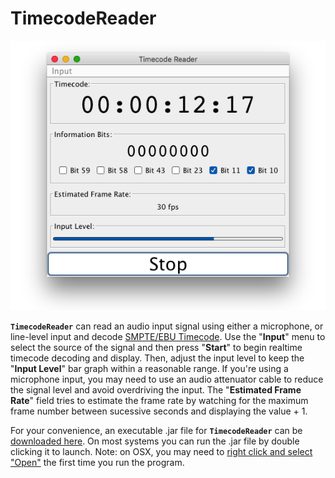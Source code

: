 # TimecodeReader

<p align="center"><img src="https://github.com/wholder/TimecodeReader/blob/master/images/TimecodeReader%20Screenshot.png"></p>

**`TimecodeReader`** can read an audio input signal using either a microphone, or line-level input and decode [SMPTE/EBU Timecode](http://www.philrees.co.uk/articles/timecode.htm).  Use the "**Input**" menu to select the source of the signal and then press "**Start**" to begin realtime timecode decoding and display.  Then, adjust the input level to keep the "**Input Level**" bar graph within a reasonable range. If you're using a microphone input, you may need to use an audio attenuator cable to reduce the signal level and avoid overdriving the input.  The "**Estimated Frame Rate**" field tries to estimate the frame rate by watching for the maximum frame number between sucessive seconds and displaying the value + 1.

For your convenience, an executable .jar file for **`TimecodeReader`** can be [downloaded here](https://github.com/wholder/TimecodeReader/tree/master/out/artifacts/TimecodeReader_jar).  On most systems you can run the .jar file by double clicking it to launch.  Note: on OSX, you may need to [right click and select "Open"](https://support.apple.com/kb/PH25088?locale=en_US) the first time you run the program.
